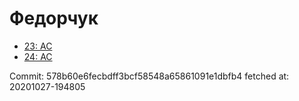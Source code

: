 # Федорчук
- [23: AC](23.md)
- [24: AC](24.md)

Commit: 578b60e6fecbdff3bcf58548a65861091e1dbfb4
 fetched at: 20201027-194805
